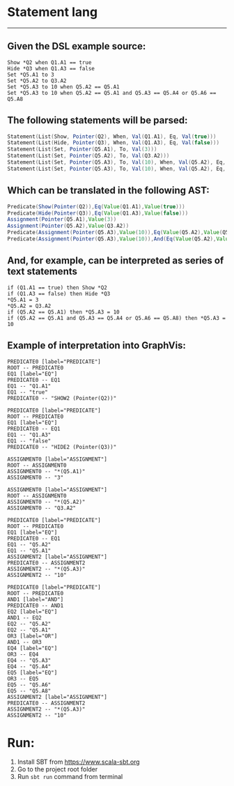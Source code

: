 # Statement lang 
----

## Given the DSL example source:
```
Show *Q2 when Q1.A1 == true
Hide *Q3 when Q1.A3 == false
Set *Q5.A1 to 3
Set *Q5.A2 to Q3.A2
Set *Q5.A3 to 10 when Q5.A2 == Q5.A1
Set *Q5.A3 to 10 when Q5.A2 == Q5.A1 and Q5.A3 == Q5.A4 or Q5.A6 == Q5.A8
```

## The following statements will be parsed:

```scala
Statement(List(Show, Pointer(Q2), When, Val(Q1.A1), Eq, Val(true)))
Statement(List(Hide, Pointer(Q3), When, Val(Q1.A3), Eq, Val(false)))
Statement(List(Set, Pointer(Q5.A1), To, Val(3)))
Statement(List(Set, Pointer(Q5.A2), To, Val(Q3.A2)))
Statement(List(Set, Pointer(Q5.A3), To, Val(10), When, Val(Q5.A2), Eq, Val(Q5.A1)))
Statement(List(Set, Pointer(Q5.A3), To, Val(10), When, Val(Q5.A2), Eq, Val(Q5.A1), And, Val(Q5.A3), Eq, Val(Q5.A4), Or, Val(Q5.A6), Eq, Val(Q5.A8)))
```

## Which can be translated in the following AST:
```scala
Predicate(Show(Pointer(Q2)),Eq(Value(Q1.A1),Value(true)))
Predicate(Hide(Pointer(Q3)),Eq(Value(Q1.A3),Value(false)))
Assignment(Pointer(Q5.A1),Value(3))
Assignment(Pointer(Q5.A2),Value(Q3.A2))
Predicate(Assignment(Pointer(Q5.A3),Value(10)),Eq(Value(Q5.A2),Value(Q5.A1)))
Predicate(Assignment(Pointer(Q5.A3),Value(10)),And(Eq(Value(Q5.A2),Value(Q5.A1)),Or(Eq(Value(Q5.A3),Value(Q5.A4)),Eq(Value(Q5.A6),Value(Q5.A8)))))
```

## And, for example, can be interpreted as series of text statements
```
if (Q1.A1 == true) then Show *Q2
if (Q1.A3 == false) then Hide *Q3
*Q5.A1 = 3
*Q5.A2 = Q3.A2
if (Q5.A2 == Q5.A1) then *Q5.A3 = 10
if (Q5.A2 == Q5.A1 and Q5.A3 == Q5.A4 or Q5.A6 == Q5.A8) then *Q5.A3 = 10
```

## Example of interpretation into GraphVis:
```graphviz
PREDICATE0 [label="PREDICATE"]
ROOT -- PREDICATE0
EQ1 [label="EQ"]
PREDICATE0 -- EQ1
EQ1 -- "Q1.A1"
EQ1 -- "true"
PREDICATE0 -- "SHOW2 (Pointer(Q2))"

PREDICATE0 [label="PREDICATE"]
ROOT -- PREDICATE0
EQ1 [label="EQ"]
PREDICATE0 -- EQ1
EQ1 -- "Q1.A3"
EQ1 -- "false"
PREDICATE0 -- "HIDE2 (Pointer(Q3))"

ASSIGNMENT0 [label="ASSIGNMENT"]
ROOT -- ASSIGNMENT0
ASSIGNMENT0 -- "*(Q5.A1)"
ASSIGNMENT0 -- "3"

ASSIGNMENT0 [label="ASSIGNMENT"]
ROOT -- ASSIGNMENT0
ASSIGNMENT0 -- "*(Q5.A2)"
ASSIGNMENT0 -- "Q3.A2"

PREDICATE0 [label="PREDICATE"]
ROOT -- PREDICATE0
EQ1 [label="EQ"]
PREDICATE0 -- EQ1
EQ1 -- "Q5.A2"
EQ1 -- "Q5.A1"
ASSIGNMENT2 [label="ASSIGNMENT"]
PREDICATE0 -- ASSIGNMENT2
ASSIGNMENT2 -- "*(Q5.A3)"
ASSIGNMENT2 -- "10"

PREDICATE0 [label="PREDICATE"]
ROOT -- PREDICATE0
AND1 [label="AND"]
PREDICATE0 -- AND1
EQ2 [label="EQ"]
AND1 -- EQ2
EQ2 -- "Q5.A2"
EQ2 -- "Q5.A1"
OR3 [label="OR"]
AND1 -- OR3
EQ4 [label="EQ"]
OR3 -- EQ4
EQ4 -- "Q5.A3"
EQ4 -- "Q5.A4"
EQ5 [label="EQ"]
OR3 -- EQ5
EQ5 -- "Q5.A6"
EQ5 -- "Q5.A8"
ASSIGNMENT2 [label="ASSIGNMENT"]
PREDICATE0 -- ASSIGNMENT2
ASSIGNMENT2 -- "*(Q5.A3)"
ASSIGNMENT2 -- "10"
```
# Run:

1. Install SBT from https://www.scala-sbt.org
2. Go to the project root folder
3. Run `sbt run` command from terminal